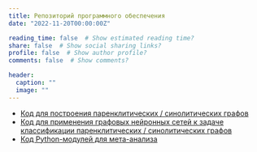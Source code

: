 ```yaml
---
title: Репозиторий программного обеспечения
date: "2022-11-20T00:00:00Z"

reading_time: false  # Show estimated reading time?
share: false  # Show social sharing links?
profile: false  # Show author profile?
comments: false  # Show comments?

header:
  caption: ""
  image: ""
---
```

 - [Код для построения паренклитических / синолитических графов](https://github.com/solomennik/parenclitic_synolytic)
 - [Код для применения графовых нейронных сетей к задаче классификации паренклитических / синолитических графов](https://github.com/uwadim/parenclitic_gcn)
 - [Код Python-модулей для мета-анализа](https://github.com/aysuvorov/medstats)
